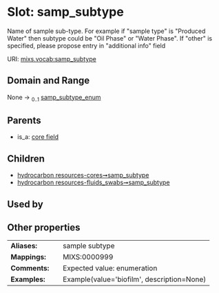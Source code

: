 
# Slot: samp_subtype


Name of sample sub-type. For example if "sample type" is "Produced Water" then subtype could be "Oil Phase" or "Water Phase". If "other" is specified, please propose entry in "additional info" field

URI: [mixs.vocab:samp_subtype](https://w3id.org/mixs/vocab/samp_subtype)


## Domain and Range

None &#8594;  <sub>0..1</sub> [samp_subtype_enum](samp_subtype_enum.md)

## Parents

 *  is_a: [core field](core_field.md)

## Children

 *  [hydrocarbon resources-cores➞samp_subtype](hydrocarbon_resources_cores_samp_subtype.md)
 *  [hydrocarbon resources-fluids_swabs➞samp_subtype](hydrocarbon_resources_fluids_swabs_samp_subtype.md)

## Used by


## Other properties

|  |  |  |
| --- | --- | --- |
| **Aliases:** | | sample subtype |
| **Mappings:** | | MIXS:0000999 |
| **Comments:** | | Expected value: enumeration |
| **Examples:** | | Example(value='biofilm', description=None) |

